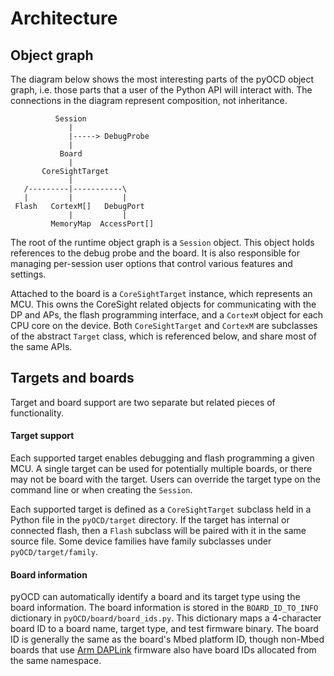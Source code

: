 Architecture
============

## Object graph

The diagram below shows the most interesting parts of the pyOCD object graph, i.e. those parts
that a user of the Python API will interact with. The connections in the diagram represent
composition, not inheritance.

```
          Session
             |
             |-----> DebugProbe
             |
           Board
             |
       CoreSightTarget
             |
   /---------|-----------\
   |         |           |
 Flash   CortexM[]   DebugPort
             |           |
         MemoryMap  AccessPort[]
```

The root of the runtime object graph is a `Session` object. This object holds references to the debug
probe and the board. It is also responsible for managing per-session user options that control
various features and settings.

Attached to the board is a `CoreSightTarget` instance, which represents an MCU. This owns the
CoreSight related objects for communicating with the DP and APs, the flash programming interface,
and a `CortexM` object for each CPU core on the device. Both `CoreSightTarget` and `CortexM` are
subclasses of the abstract `Target` class, which is referenced below, and share most of the same
APIs.

## Targets and boards

Target and board support are two separate but related pieces of functionality.

#### Target support

Each supported target enables debugging and flash programming a given MCU. A single target can be
used for potentially multiple boards, or there may not be board with the target. Users can
override the target type on the command line or when creating the `Session`.

Each supported target is defined as a `CoreSightTarget` subclass held in a Python file in the
`pyOCD/target` directory. If the target has internal or connected flash, then a `Flash` subclass
will be paired with it in the same source file. Some device families have family subclasses under
`pyOCD/target/family`.

#### Board information

pyOCD can automatically identify a board and its target type using the board information.
The board information is stored in the `BOARD_ID_TO_INFO` dictionary in `pyOCD/board/board_ids.py`.
This dictionary maps a 4-character board ID to a board name, target type, and test firmware binary.
The board ID is generally the same as the board's Mbed platform ID, though non-Mbed boards that use
[Arm DAPLink](https://github.com/ARMmbed/DAPLink) firmware also have board IDs allocated from
the same namespace.
